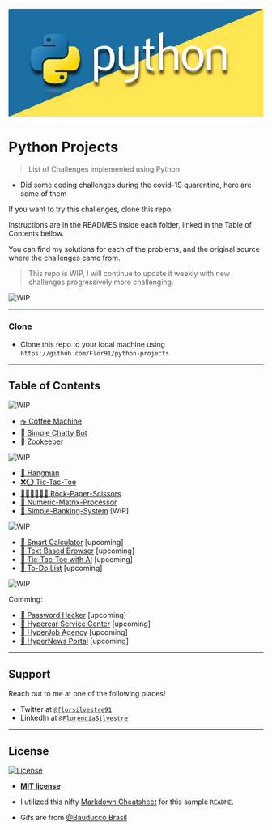 ![Python](images/README/banner.png)

# Python Projects

> List of Challenges implemented using Python

- Did some coding challenges during the covid-19 quarentine, here are some of them

If you want to try this challenges, clone this repo. 

Instructions are in the READMES inside each folder, linked in the Table of Contents bellow.

You can find my solutions for each of the problems, and the original source where the challenges came from.


> This repo is WIP, I will continue to update it weekly with new challenges progressively more challenging.

<img style="align-content: center" alt="WIP" src="https://media.giphy.com/media/4HgAbIa6ZVLEq05cjv/giphy.gif" width="200"/>

---

### Clone

- Clone this repo to your local machine using `https://github.com/Flor91/python-projects`

---

## Table of Contents
<img style="align-content: center" alt="WIP" src="https://media.giphy.com/media/LMia8kOesIyAnS7lvP/giphy.gif" width="200"/>

- [☕ Coffee Machine](Coffee%20Machine/README.md)
- [🤖 Simple Chatty Bot](Simple%20Chatty%20Bot/README.md)
- [🐘 Zookeeper](Zookeeper/README.md)

<img style="align-content: center" alt="WIP" src="https://media.giphy.com/media/QVUgiVilwyQncFCGI1/giphy.gif" width="200"/>

- [🔡 Hangman](Hangman/README.md)
- [❌⭕ Tic-Tac-Toe](Tic-Tac-Toe/README.md)
- [✊🏽✋🏽️✌🏽 Rock-Paper-Scissors](Rock-Paper-Scissors/README.md)
- [🧮 Numeric-Matrix-Processor](Numeric-Matrix-Processor/README.md)
- [🏦 Simple-Banking-System](Numeric-Matrix-Processor/README.md) [WIP]


<img style="align-content: center" alt="WIP" src="https://media.giphy.com/media/KDD2ogvPOGzuh1w2Hs/giphy.gif" width="200"/>

- [🧮 Smart Calculator](Smart-Calculator/README.md) [upcoming]
- [📖 Text Based Browser](Text-Based-Browser/README.md) [upcoming]
- [🤖 Tic-Tac-Toe with AI](Tic-Tac-Toe-AI/README.md) [upcoming]
- [📓 To-Do List](To-Do-List/README.md) [upcoming]


<img style="align-content: center" alt="WIP" src="https://media.giphy.com/media/PhNJDPuPnsWlxNAYjw/giphy.gif" width="200"/>

Comming:
- [🔑 Password Hacker](Password-Hacker/README.md) [upcoming]
- [🚗 Hypercar Service Center](HyperCar-Service-Center/README.md) [upcoming]
- [🧳 HyperJob Agency](HyperJob-Agency/README.md) [upcoming]
- [📰 HyperNews Portal](HyperNews-Portal/README.md) [upcoming]

---

## Support

Reach out to me at one of the following places!

- Twitter at <a href="http://twitter.com/florsilvestre91" target="_blank">`@florsilvestre91`</a>
- LinkedIn at <a href="https://www.linkedin.com/in/florencia-silvestre-2683587b/" target="_blank">`@FlorenciaSilvestre`</a>


---

## License

[![License](http://img.shields.io/:license-mit-blue.svg?style=flat-square)](http://badges.mit-license.org)

- **[MIT license](http://opensource.org/licenses/mit-license.php)**

- I utilized this nifty <a href="https://github.com/adam-p/markdown-here/wiki/Markdown-Cheatsheet" target="_blank">Markdown Cheatsheet</a> for this sample `README`.

- Gifs are from [@Bauducco Brasil](https://giphy.com/bauduccobrasil)